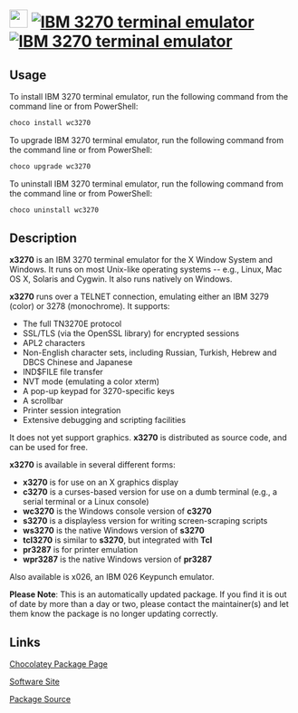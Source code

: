 ﻿# <img src="https://cdn.jsdelivr.net/gh/mkevenaar/chocolatey-packages@272cf81eb8f4d8b09d22cbd0d96c803153010f24/icons/wc3270.png" width="32" height="32"/> [![IBM 3270 terminal emulator](https://img.shields.io/chocolatey/v/wc3270.svg?label=IBM+3270+terminal+emulator)](https://chocolatey.org/packages/wc3270) [![IBM 3270 terminal emulator](https://img.shields.io/chocolatey/dt/wc3270.svg)](https://chocolatey.org/packages/wc3270)

## Usage
To install IBM 3270 terminal emulator, run the following command from the command line or from PowerShell:
```powershell
choco install wc3270
```

To upgrade IBM 3270 terminal emulator, run the following command from the command line or from PowerShell:
```powershell
choco upgrade wc3270
```

To uninstall IBM 3270 terminal emulator, run the following command from the command line or from PowerShell:
```powershell
choco uninstall wc3270
```

## Description
**x3270** is an IBM 3270 terminal emulator for the X Window System and Windows. It runs on most Unix-like operating systems -- e.g., Linux, Mac OS X, Solaris and Cygwin. It also runs natively on Windows.

**x3270** runs over a TELNET connection, emulating either an IBM 3279 (color) or 3278 (monochrome). It supports:

*   The full TN3270E protocol
*   SSL/TLS (via the OpenSSL library) for encrypted sessions
*   APL2 characters
*   Non-English character sets, including Russian, Turkish, Hebrew and DBCS Chinese and Japanese
*   IND$FILE file transfer
*   NVT mode (emulating a color xterm)
*   A pop-up keypad for 3270-specific keys
*   A scrollbar
*   Printer session integration
*   Extensive debugging and scripting facilities

It does not yet support graphics. **x3270** is distributed as source code, and can be used for free.

**x3270** is available in several different forms:

*   **x3270** is for use on an X graphics display
*   **c3270** is a curses-based version for use on a dumb terminal (e.g., a serial terminal or a Linux console)
*   **wc3270** is the Windows console version of **c3270**
*   **s3270** is a displayless version for writing screen-scraping scripts
*   **ws3270** is the native Windows version of **s3270**
*   **tcl3270** is similar to **s3270**, but integrated with **Tcl**
*   **pr3287** is for printer emulation
*   **wpr3287** is the native Windows version of **pr3287**

Also available is x026, an IBM 026 Keypunch emulator.

**Please Note**: This is an automatically updated package. If you find it is
out of date by more than a day or two, please contact the maintainer(s) and
let them know the package is no longer updating correctly.


## Links
[Chocolatey Package Page](https://chocolatey.org/packages/wc3270)

[Software Site](http://x3270.bgp.nu/)

[Package Source](https://github.com/mkevenaar/chocolatey-packages/tree/master/automatic/wc3270)

